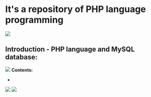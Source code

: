 # It's a repository of PHP language programming
<img src="https://kinsta.com/pt/wp-content/uploads/sites/3/2019/05/o-que-php.png"/>

## Introduction - PHP language and MySQL database:
<img src="https://waihung.net/wp-content/themes/infocus/lib/scripts/timthumb/thumb.php?src=http://waihung.net/wp-content/uploads/2012/09/php_mysql_banner.jpg&w=614&h=236&zc=1&q=100"/>
<b>Contents:</b>
<ul>
  <li></li>
</ul>
<img src="https://www.webgeometrics.com/wp-content/uploads/2014/04/banner-php.jpg"/>
<img src="https://miro.medium.com/max/807/1*NmdT4aRz4kW7mOMx_bzXQw.png"/>
